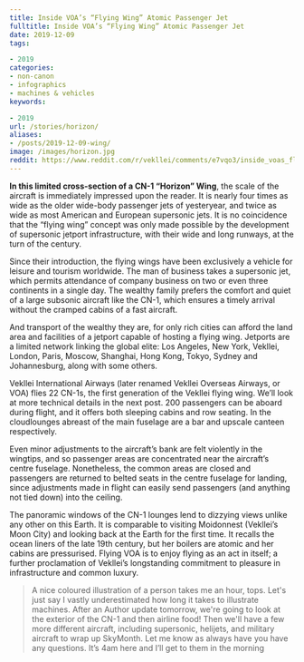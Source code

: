 ```yaml
---
title: Inside VOA’s “Flying Wing” Atomic Passenger Jet
fulltitle: Inside VOA’s “Flying Wing” Atomic Passenger Jet
date: 2019-12-09
tags:

- 2019
categories:
- non-canon
- infographics
- machines & vehicles
keywords:

- 2019
url: /stories/horizon/
aliases:
- /posts/2019-12-09-wing/
image: /images/horizon.jpg
reddit: https://www.reddit.com/r/vekllei/comments/e7vqo3/inside_voas_flying_wing_atomic_passenger_jet/
---
```

**In this limited cross-section of a CN-1 “Horizon” Wing**, the scale of the aircraft is immediately impressed upon the reader. It is nearly four times as wide as the older wide-body passenger jets of yesteryear, and twice as wide as most American and European supersonic jets. It is no coincidence that the “flying wing” concept was only made possible by the development of supersonic jetport infrastructure, with their wide and long runways, at the turn of the century.

Since their introduction, the flying wings have been exclusively a vehicle for leisure and tourism worldwide. The man of business takes a supersonic jet, which permits attendance of company business on two or even three continents in a single day. The wealthy family prefers the comfort and quiet of a large subsonic aircraft like the CN-1, which ensures a timely arrival without the cramped cabins of a fast aircraft.

And transport of the wealthy they are, for only rich cities can afford the land area and facilities of a jetport capable of hosting a flying wing. Jetports are a limited network linking the global elite: Los Angeles, New York, Vekllei, London, Paris, Moscow, Shanghai, Hong Kong, Tokyo, Sydney and Johannesburg, along with some others.

Vekllei International Airways (later renamed Vekllei Overseas Airways, or VOA) flies 22 CN-1s, the first generation of the Vekllei flying wing. We’ll look at more technical details in the next post. 200 passengers can be aboard during flight, and it offers both sleeping cabins and row seating. In the cloudlounges abreast of the main fuselage are a bar and upscale canteen respectively.

Even minor adjustments to the aircraft’s bank are felt violently in the wingtips, and so passenger areas are concentrated near the aircraft’s centre fuselage. Nonetheless, the common areas are closed and passengers are returned to belted seats in the centre fuselage for landing, since adjustments made in flight can easily send passengers (and anything not tied down) into the ceiling.

The panoramic windows of the CN-1 lounges lend to dizzying views unlike any other on this Earth. It is comparable to visiting Moidonnest (Vekllei’s Moon City) and looking back at the Earth for the first time. It recalls the ocean liners of the late 19th century, but her boilers are atomic and her cabins are pressurised. Flying VOA is to enjoy flying as an act in itself; a further proclamation of Vekllei’s longstanding commitment to pleasure in infrastructure and common luxury.

>A nice coloured illustration of a person takes me an hour, tops. Let's just say I vastly underestimated how long it takes to illustrate machines. After an Author update tomorrow, we're going to look at the exterior of the CN-1 and then airline food! Then we'll have a few more different aircraft, including supersonic, helijets, and military aircraft to wrap up SkyMonth. Let me know as always have you have any questions. It’s 4am here and I’ll get to them in the morning
